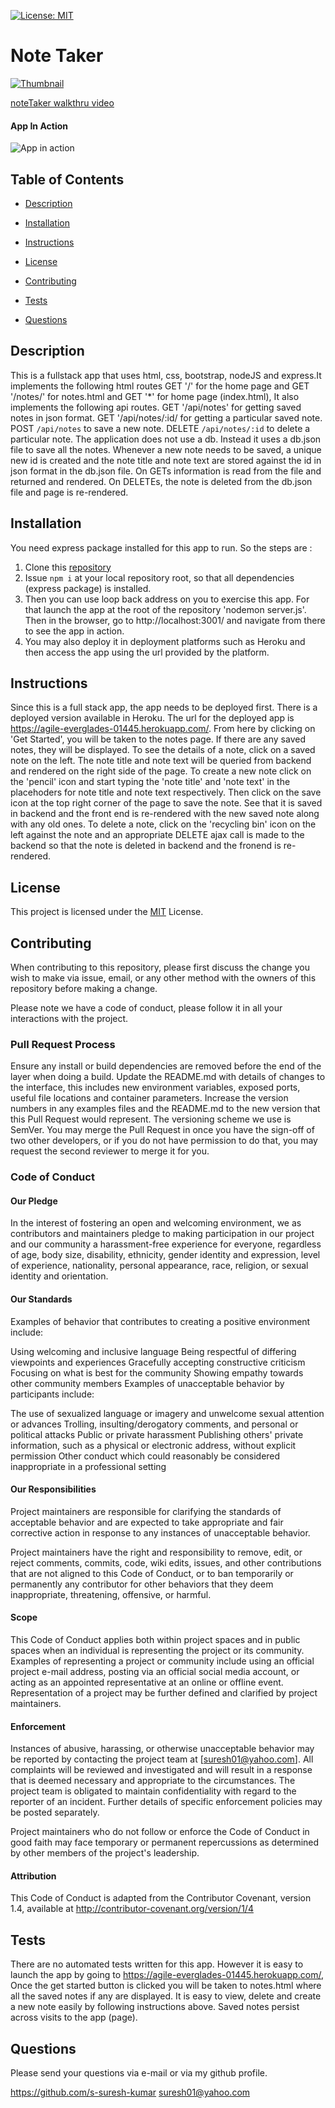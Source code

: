 [![License: MIT](https://img.shields.io/badge/License-MIT-yellow.svg)](https://opensource.org/licenses/MIT)

# Note Taker

[![Thumbnail](assets/images/noteTaker-thumbnail.jpg)](https://agile-everglades-01445.herokuapp.com/)

[noteTaker walkthru video](https://drive.google.com/drive/u/1/folders/1zVc1CtDZp2PpXwULSME2ZVMwC6jKzKpp)

#### App In Action

![App in action](assets/images/noteTaker-walkthru.gif)

## Table of Contents

- [Description](#Description)

- [Installation](#Installation)

- [Instructions](#Instructions)

- [License](#License)

- [Contributing](#Contributing)

- [Tests](#Tests)

- [Questions](#Questions)

## Description

This is a fullstack app that uses html, css, bootstrap, nodeJS and express.It implements the following html routes GET '/' for the home page and GET '/notes/' for notes.html and GET '\*' for home page (index.html), It also implements the following api routes. GET '/api/notes' for getting saved notes in json format. GET '/api/notes/:id/ for getting a particular saved note. POST `/api/notes` to save a new note. DELETE `/api/notes/:id` to delete a particular note. The application does not use a db. Instead it uses a db.json file to save all the notes. Whenever a new note needs to be saved, a unique new id is created and the note title and note text are stored against the id in json format in the db.json file. On GETs information is read from the file and returned and rendered. On DELETEs, the note is deleted from the db.json file and page is re-rendered.

## Installation

You need express package installed for this app to run. So the steps are :

1. Clone this [repository](https://github.com/s-suresh-kumar/noteTaker)
2. Issue `npm i` at your local repository root, so that all dependencies (express package) is installed.
3. Then you can use loop back address on you to exercise this app. For that launch the app at the root of the repository 'nodemon server.js'. Then in the browser, go to http://localhost:3001/ and navigate from there to see the app in action.
4. You may also deploy it in deployment platforms such as Heroku and then access the app using the url provided by the platform.

## Instructions

Since this is a full stack app, the app needs to be deployed first.
There is a deployed version available in Heroku. The url for the deployed app is https://agile-everglades-01445.herokuapp.com/. From here by clicking on 'Get Started', you will be taken to the notes page. If there are any saved notes, they will be displayed. To see the details of a note, click on a saved note on the left. The note title and note text will be queried from backend and rendered on the right side of the page. To create a new note click on the 'pencil' icon and start typing the 'note title' and 'note text' in the placehoders for note title and note text respectively. Then click on the save icon at the top right corner of the page to save the note. See that it is saved in backend and the front end is re-rendered with the new saved note along with any old ones. To delete a note, click on the 'recycling bin' icon on the left against the note and an appropriate DELETE ajax call is made to the backend so that the note is deleted in backend and the fronend is re-rendered.

## License

This project is licensed under the [MIT](https://opensource.org/licenses/MIT) License.

## Contributing

When contributing to this repository, please first discuss the change you wish to make via issue, email, or any other method with the owners of this repository before making a change.

Please note we have a code of conduct, please follow it in all your interactions with the project.

### Pull Request Process

Ensure any install or build dependencies are removed before the end of the layer when doing a build.
Update the README.md with details of changes to the interface, this includes new environment variables, exposed ports, useful file locations and container parameters.
Increase the version numbers in any examples files and the README.md to the new version that this Pull Request would represent. The versioning scheme we use is SemVer.
You may merge the Pull Request in once you have the sign-off of two other developers, or if you do not have permission to do that, you may request the second reviewer to merge it for you.

### Code of Conduct

#### Our Pledge

In the interest of fostering an open and welcoming environment, we as contributors and maintainers pledge to making participation in our project and our community a harassment-free experience for everyone, regardless of age, body size, disability, ethnicity, gender identity and expression, level of experience, nationality, personal appearance, race, religion, or sexual identity and orientation.

#### Our Standards

Examples of behavior that contributes to creating a positive environment include:

Using welcoming and inclusive language
Being respectful of differing viewpoints and experiences
Gracefully accepting constructive criticism
Focusing on what is best for the community
Showing empathy towards other community members
Examples of unacceptable behavior by participants include:

The use of sexualized language or imagery and unwelcome sexual attention or advances
Trolling, insulting/derogatory comments, and personal or political attacks
Public or private harassment
Publishing others' private information, such as a physical or electronic address, without explicit permission
Other conduct which could reasonably be considered inappropriate in a professional setting

#### Our Responsibilities

Project maintainers are responsible for clarifying the standards of acceptable behavior and are expected to take appropriate and fair corrective action in response to any instances of unacceptable behavior.

Project maintainers have the right and responsibility to remove, edit, or reject comments, commits, code, wiki edits, issues, and other contributions that are not aligned to this Code of Conduct, or to ban temporarily or permanently any contributor for other behaviors that they deem inappropriate, threatening, offensive, or harmful.

#### Scope

This Code of Conduct applies both within project spaces and in public spaces when an individual is representing the project or its community. Examples of representing a project or community include using an official project e-mail address, posting via an official social media account, or acting as an appointed representative at an online or offline event. Representation of a project may be further defined and clarified by project maintainers.

#### Enforcement

Instances of abusive, harassing, or otherwise unacceptable behavior may be reported by contacting the project team at [suresh01@yahoo.com]. All complaints will be reviewed and investigated and will result in a response that is deemed necessary and appropriate to the circumstances. The project team is obligated to maintain confidentiality with regard to the reporter of an incident. Further details of specific enforcement policies may be posted separately.

Project maintainers who do not follow or enforce the Code of Conduct in good faith may face temporary or permanent repercussions as determined by other members of the project's leadership.

#### Attribution

This Code of Conduct is adapted from the Contributor Covenant, version 1.4, available at http://contributor-covenant.org/version/1/4

## Tests

There are no automated tests written for this app. However it is easy to launch the app by going to https://agile-everglades-01445.herokuapp.com/, Once the get started button is clicked you will be taken to notes.html where all the saved notes if any are displayed. It is easy to view, delete and create a new note easily by following instructions above. Saved notes persist across visits to the app (page).

## Questions

Please send your questions via e-mail or via my github profile.

https://github.com/s-suresh-kumar
suresh01@yahoo.com
